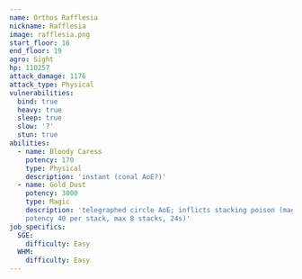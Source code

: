 ```yaml
---
name: Orthos Rafflesia
nickname: Rafflesia
image: rafflesia.png
start_floor: 16
end_floor: 19
agro: Sight
hp: 110257
attack_damage: 1176
attack_type: Physical
vulnerabilities:
  bind: true
  heavy: true
  sleep: true
  slow: '?'
  stun: true
abilities:
  - name: Bloody Caress
    potency: 170
    type: Physical
    description: 'instant (conal AoE?)'
  - name: Gold Dust
    potency: 3000
    type: Magic
    description: 'telegraphed circle AoE; inflicts stacking poison (magic DoT
    potency 40 per stack, max 8 stacks, 24s)'
job_specifics:
  SGE:
    difficulty: Easy
  WHM:
    difficulty: Easy
---
```

